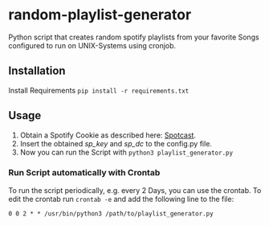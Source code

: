 # random-playlist-generator

Python script that creates random spotify playlists from your favorite Songs configured to run on UNIX-Systems using cronjob. 

## Installation 

Install Requirements `pip install -r requirements.txt`

## Usage

1. Obtain a Spotify Cookie as described here: [Spotcast](https://github.com/fondberg/spotcast). 
2. Insert the obtained _sp_key_ and _sp_dc_ to the config.py file.
3. Now you can run the Script with `python3 playlist_generator.py`


### Run Script automatically with Crontab

To run the script periodically, e.g. every 2 Days, you can use the crontab. To edit the crontab run `crontab -e` and 
add the following line to the file:

`0 0 2 * * /usr/bin/python3 /path/to/playlist_generator.py` 





